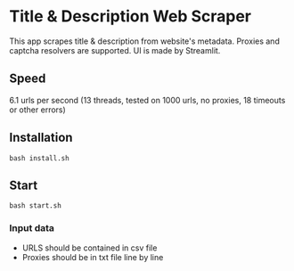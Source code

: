# Title & Description Web Scraper

This app scrapes title & description from website's metadata. Proxies and captcha resolvers are supported. UI is made by Streamlit.

## Speed
6.1 urls per second (13 threads, tested on 1000 urls, no proxies, 18 timeouts or other errors)

## Installation

```bash install.sh```

## Start

```bash start.sh```

### Input data
 - URLS should be contained in csv file
 - Proxies should be in txt file line by line